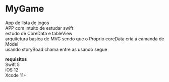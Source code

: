 # MyGame
App de lista de jogos  <br>
APP com intuito de estudar swift <br>
estudo de CoreData e tableView <br>
arquitetura basica de MVC sendo que o Proprio coreData cria a camanda de Model<br >
usando storyBoad chama entre as usando segue <br>

<strong> requisitos </strong> <br >
Swift 5 <br>
iOS 12 <br>
Xcode 11+
